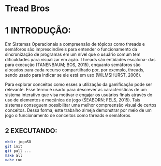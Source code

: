 # Tread Bros
 

# 1 INTRODUÇÃO:

Em Sistemas Operacionais a compreensão de tópicos como threads e semáforos são
imprescindíveis para entender o funcionamento da sincronização de programas em um nível
que o usuário comum tem dificuldades para visualizar em ação. Threads são entidades escalona-
das para execução (TANENBAUM; BOS, 2015), enquanto semáforos são alocados para cada
recurso compartilhado por, por exemplo, threads, sendo usado para indicar se ele está em uso
(WILMSHURST, 2006).


Para explorar conceitos como esses a utilização da gamificação pode ser relevante. Esse
termo é usado para descrever as características de um sistema interativo que visa motivar e
engajar os usuários finais através do uso de elementos e mecânica de jogo (SEABORN; FELS,
2015). Tais sistemas conseguem possibilitar uma melhor compreensão visual de certos conceitos.
Dessa forma, este trabalho almeja demonstrar por meio de um jogo o funcionamento de conceitos
como threads e semáforos.

## 2 EXECUTANDO:
~~~bash
mkdir jogoSO
git init
git pull ...
make all
make run
~~~
